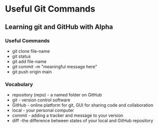 # Useful Git Commands

## Learning git and GitHub with Alpha

### Useful Commands
- git clone file-name
- git status
- git add file-name
- git commit -m "meaningful message here"
- git push origin main

### Vocabulary
- repository (repo) - a named folder on GitHub
- git - version control software
- GitHub - online platform for git, GUI for sharing code and collaboration
- local - your personal computer
- commit - adding a tracker and message to your version
- diff -the difference between states of your local and GitHub repository